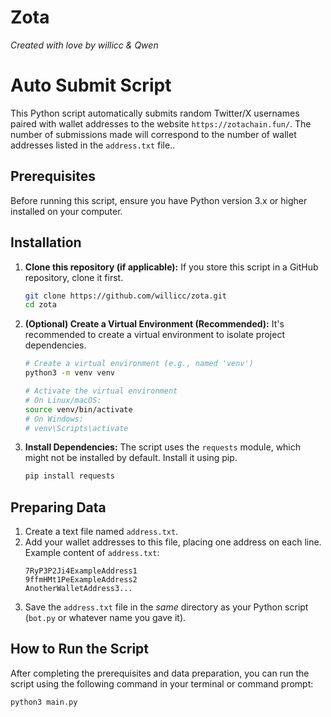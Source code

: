 # Zota

*Created with love by willicc & Qwen*

# Auto Submit Script

This Python script automatically submits random Twitter/X usernames paired with wallet addresses to the website `https://zotachain.fun/`. The number of submissions made will correspond to the number of wallet addresses listed in the `address.txt` file..

## Prerequisites

Before running this script, ensure you have Python version 3.x or higher installed on your computer.

## Installation

1.  **Clone this repository (if applicable):**
    If you store this script in a GitHub repository, clone it first.
    ```bash
    git clone https://github.com/willicc/zota.git
    cd zota
    ```

2.  **(Optional) Create a Virtual Environment (Recommended):**
    It's recommended to create a virtual environment to isolate project dependencies.
    ```bash
    # Create a virtual environment (e.g., named 'venv')
    python3 -m venv venv

    # Activate the virtual environment
    # On Linux/macOS:
    source venv/bin/activate
    # On Windows:
    # venv\Scripts\activate
    ```

3.  **Install Dependencies:**
    The script uses the `requests` module, which might not be installed by default. Install it using pip.
    ```bash
    pip install requests
    ```

## Preparing Data

1.  Create a text file named `address.txt`.
2.  Add your wallet addresses to this file, placing one address on each line.
    Example content of `address.txt`:
    ```
    7RyP3P2Ji4ExampleAddress1
    9ffmHMt1PeExampleAddress2
    AnotherWalletAddress3...
    ```
3.  Save the `address.txt` file in the *same* directory as your Python script (`bot.py` or whatever name you gave it).

## How to Run the Script

After completing the prerequisites and data preparation, you can run the script using the following command in your terminal or command prompt:

```bash
python3 main.py
